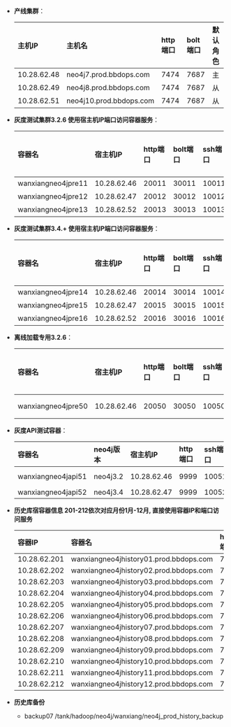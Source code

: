 - **产线集群**：

    | 主机IP | 主机名 | http端口 | bolt端口 | 默认角色|
    | :------| :------ | :------ | :------ |:------ |
    | 10.28.62.48 | neo4j7.prod.bbdops.com  | 7474 | 7687 | 主 |
    | 10.28.62.49 | neo4j8.prod.bbdops.com  | 7474 | 7687 | 从 |
    | 10.28.62.51 | neo4j10.prod.bbdops.com | 7474 | 7687 | 从 |

- **灰度测试集群3.2.6 使用宿主机IP端口访问容器服务**：

    | 容器名 | 宿主机IP | http端口 | bolt端口 | ssh端口 | 默认角色|
    | :------| :------ | :------ | :------ |:------ |:------ |
    |   wanxiangneo4jpre11 | 10.28.62.46 |  20011 |  30011 | 10011 | 主 |
    |   wanxiangneo4jpre12 | 10.28.62.47 |  20012 |  30012 | 10012 | 从 |
    |   wanxiangneo4jpre13 | 10.28.62.52 |  20013 |  30013 | 10013 | 从 |

- **灰度测试集群3.4.+ 使用宿主机IP端口访问容器服务**：

    | 容器名 | 宿主机IP | http端口 | bolt端口 | ssh端口 | 默认角色|
    | :------| :------ | :------ | :------ |:------ |:------ |
    |   wanxiangneo4jpre14 | 10.28.62.46 |  20014 |  30014 | 10014 | 主 |
    |   wanxiangneo4jpre15 | 10.28.62.47 |  20015 |  30015 | 10015 | 从 |
    |   wanxiangneo4jpre16 | 10.28.62.52 |  20016 |  30016 | 10016 | 从 |

- **离线加载专用3.2.6**：

    | 容器名 | 宿主机IP | http端口 | bolt端口 | ssh端口 | 默认角色|
    | :------| :------ | :------ | :------ |:------ |:------ |
    |   wanxiangneo4jpre50 | 10.28.62.46 |  20050 |  30050 | 10050 | 单点 |

- **灰度API测试容器**：

    | 容器名 | neo4j版本 | 宿主机IP | http端口  | ssh端口 | 测试URL|
    | :------| :------ | :------ | :------ |:------ |:------ |
    |   wanxiangneo4japi51 | neo4j3.2 | 10.28.62.46 |  9999 | 10051 | curl 10.28.62.46:9999/api/0/graph/query?qyId=bc3e060bf3d94692a29bc9c6ecc363f2&distance=8 |
    |   wanxiangneo4japi52 | neo4j3.4 | 10.28.62.47 |  9999 | 10052 |  |

- **历史库宿容器信息 201-212依次对应月份1月-12月, 直接使用容器IP和端口访问服务**

    | 容器IP | 容器名  | http端口 | bolt端口 | 宿主机名 | 宿主IP |
    | :------| :------ | :------ | :------  | :------ | :------ |
    | 10.28.62.201 | wanxiangneo4jhistory01.prod.bbdops.com | 7474 | 7687  | neo4j9.prod.bbdops.com | 10.28.62.50 |
    | 10.28.62.202 | wanxiangneo4jhistory02.prod.bbdops.com | 7474 | 7687  | neo4j9.prod.bbdops.com | 10.28.62.50 |
    | 10.28.62.203 | wanxiangneo4jhistory03.prod.bbdops.com | 7474 | 7687  | neo4j9.prod.bbdops.com | 10.28.62.50 |
    | 10.28.62.204 | wanxiangneo4jhistory04.prod.bbdops.com | 7474 | 7687  | neo4j9.prod.bbdops.com | 10.28.62.50 |
    | 10.28.62.205 | wanxiangneo4jhistory05.prod.bbdops.com | 7474 | 7687  | neo4j9.prod.bbdops.com | 10.28.62.50 |
    | 10.28.62.206 | wanxiangneo4jhistory06.prod.bbdops.com | 7474 | 7687  | neo4j9.prod.bbdops.com | 10.28.62.50 |
    | 10.28.62.207 | wanxiangneo4jhistory07.prod.bbdops.com | 7474 | 7687  | neo4j9.prod.bbdops.com | 10.28.62.50 |
    | 10.28.62.208 | wanxiangneo4jhistory08.prod.bbdops.com | 7474 | 7687  | neo4j9.prod.bbdops.com | 10.28.62.50 |
    | 10.28.62.209 | wanxiangneo4jhistory09.prod.bbdops.com | 7474 | 7687  | neo4j9.prod.bbdops.com | 10.28.62.50 |
    | 10.28.62.210 | wanxiangneo4jhistory10.prod.bbdops.com | 7474 | 7687  | neo4j9.prod.bbdops.com | 10.28.62.50 |
    | 10.28.62.211 | wanxiangneo4jhistory11.prod.bbdops.com | 7474 | 7687  | neo4j9.prod.bbdops.com | 10.28.62.50 |
    | 10.28.62.212 | wanxiangneo4jhistory12.prod.bbdops.com | 7474 | 7687  | neo4j9.prod.bbdops.com | 10.28.62.50 |

- **历史库备份**
  - backup07 /tank/hadoop/neo4j/wanxiang/neo4j_prod_history_backup